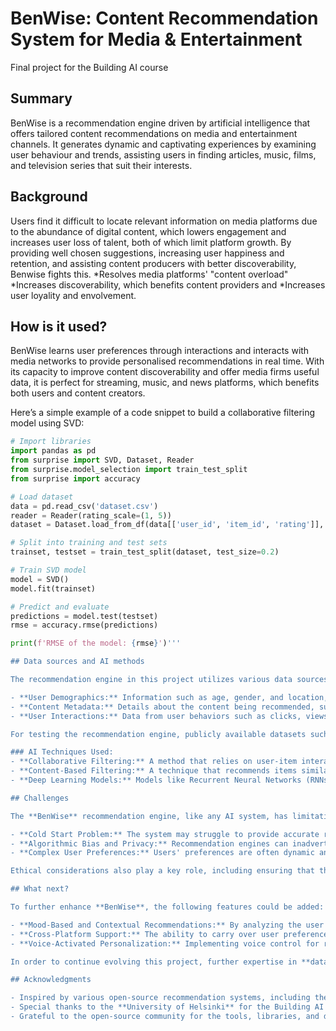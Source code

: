 
# BenWise: Content Recommendation System for Media & Entertainment

Final project for the Building AI course

## Summary

BenWise is a recommendation engine driven by artificial intelligence that offers tailored content recommendations on media and entertainment channels. It generates dynamic and captivating experiences by examining user behaviour and trends, assisting users in finding articles, music, films, and television series that suit their interests.

## Background

Users find it difficult to locate relevant information on media platforms due to the abundance of digital content, which lowers engagement and increases user loss of talent, both of which limit platform growth. By providing well chosen suggestions, increasing user happiness and retention, and assisting content producers with better discoverability, Benwise fights this.
*Resolves media platforms' "content overload"
*Increases discoverability, which benefits content providers and
*Increases user loyality and envolvement.

## How is it used?

BenWise learns user preferences through interactions and interacts with media networks to provide personalised recommendations in real time. With its capacity to improve content discoverability and offer media firms useful data, it is perfect for streaming, music, and news platforms, which benefits both users and content creators.


Here’s a simple example of a code snippet to build a collaborative filtering model using SVD:

```python
# Import libraries
import pandas as pd
from surprise import SVD, Dataset, Reader
from surprise.model_selection import train_test_split
from surprise import accuracy

# Load dataset
data = pd.read_csv('dataset.csv')  
reader = Reader(rating_scale=(1, 5))
dataset = Dataset.load_from_df(data[['user_id', 'item_id', 'rating']], reader)

# Split into training and test sets
trainset, testset = train_test_split(dataset, test_size=0.2)

# Train SVD model
model = SVD()
model.fit(trainset)

# Predict and evaluate
predictions = model.test(testset)
rmse = accuracy.rmse(predictions)

print(f'RMSE of the model: {rmse}')'''

## Data sources and AI methods

The recommendation engine in this project utilizes various data sources to generate personalized content suggestions, including:

- **User Demographics:** Information such as age, gender, and location, which can help tailor recommendations more accurately.
- **Content Metadata:** Details about the content being recommended, such as genre, keywords, and descriptions.
- **User Interactions:** Data from user behaviors such as clicks, views, ratings, and watch history, which help the system learn user preferences.

For testing the recommendation engine, publicly available datasets such as the [MovieLens dataset](https://grouplens.org/datasets/movielens/) and [Spotify's dataset on Kaggle](https://www.kaggle.com/zaheenhamidani/ultimate-spotify-tracks-db) have been used. These datasets provide rich, real-world examples of user interactions with media content, which are essential for training and validating the model.

### AI Techniques Used:
- **Collaborative Filtering:** A method that relies on user-item interactions to make predictions about what a user may like based on the preferences of similar users.
- **Content-Based Filtering:** A technique that recommends items similar to those the user has shown interest in, based on the content's attributes (e.g., genre, keywords).
- **Deep Learning Models:** Models like Recurrent Neural Networks (RNNs) and Autoencoders, which are used for more complex recommendations, such as predicting user preferences over time or learning latent features from the data.

## Challenges

The **BenWise** recommendation engine, like any AI system, has limitations and challenges that need to be addressed:

- **Cold Start Problem:** The system may struggle to provide accurate recommendations for new users or new items due to the lack of historical data.
- **Algorithmic Bias and Privacy:** Recommendation engines can inadvertently propagate biases, such as reinforcing stereotypes or showing content from certain categories more frequently. Additionally, sensitive user data must be handled with care to ensure privacy and compliance with data protection regulations.
- **Complex User Preferences:** Users' preferences are often dynamic and context-dependent, which makes it challenging for the system to adapt in real-time.

Ethical considerations also play a key role, including ensuring that the system does not create "filter bubbles" by limiting content diversity and that users' privacy is respected in all interactions.

## What next?

To further enhance **BenWise**, the following features could be added:

- **Mood-Based and Contextual Recommendations:** By analyzing the user's mood or context (e.g., time of day, device used), recommendations could be made even more personalized.
- **Cross-Platform Support:** The ability to carry over user preferences across multiple platforms (e.g., from mobile to desktop) could improve the user experience.
- **Voice-Activated Personalization:** Implementing voice control for recommendations, especially for smart TVs and IoT devices, could provide a hands-free, seamless experience for users.

In order to continue evolving this project, further expertise in **data engineering**, **natural language processing (NLP)**, and **user testing** would be beneficial. Continuous feedback from real-world usage would also help to refine the recommendation engine.

## Acknowledgments

- Inspired by various open-source recommendation systems, including the [MovieLens dataset](https://grouplens.org/datasets/movielens/) and collaborative filtering research.
- Special thanks to the **University of Helsinki** for the Building AI course, which provided the knowledge and guidance needed to develop this project.
- Grateful to the open-source community for the tools, libraries, and datasets that made this project possible.


